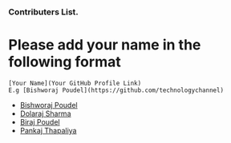 ### Contributers List.

# Please add your name in the following format

```
[Your Name](Your GitHub Profile Link)
E.g [Bishworaj Poudel](https://github.com/technologychannel)
```

- [Bishworaj Poudel](https://github.com/bishworajpoudelofficial)
- [Dolaraj Sharma](https://github.com/thulotechnology)
- [Biraj Poudel](https://github.com/bishworaj100)
- [Pankaj Thapaliya](https://github.com/pankaj485)
